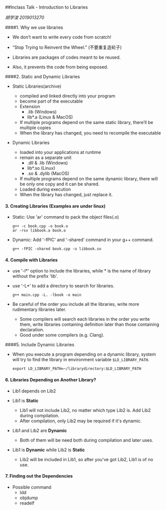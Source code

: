 ##Inclass Talk - Introduction to Libraries

*胡学浚 2019013270*

####1. Why we use libraries

* We don’t want to write every code from scratch!

* “Stop Trying to Reinvent the Wheel.” (不要重复造轮子)

* Libraries are packages of codes meant to be reused.

* Also, it prevents the code from being exposed.

####2. Static and Dynamic Libraries

* Static Libraries(archive) 
  * compiled and linked directly into your program
  * become part of the executable
  * Extension
    * .lib (Windows)
    * lib*.a (Linux & MacOS)
  * If multiple programs depend on the same static library, there’ll be multiple copies
  * When the library has changed, you need to recompile the executable

* Dynamic Libraries
  * loaded into your applications at runtime
  * remain as a separate unit
    * .dll & .lib (Windows)
    * lib*.so (Linux)
    * .so & .dylib (MacOS)
  * If multiple programs depend on the same dynamic library, there will be only one copy and it can be shared.
  * Loaded during execution
  * When the library has changed, just replace it.

#### 3. Creating Libraries (Examples are under linux)

* Static: Use 'ar' command to pack the object files(.o)

  ```Shell
  g++ -c book.cpp -o book.o
  ar -rsv libbook.a book.o
  ```

* Dynamic: Add '-fPIC' and '-shared' command in your g++ command.

  ```shell
  g++ -fPIC -shared book.cpp -o libbook.so
  ```

#### 4. Compile with Libraries

* use '-l*' option to include the libraries, while * is the name of library without the prefix 'lib'.

* use '-L*' to add a directory to search for libraries.

  ```shell
  g++ main.cpp -L. -lbook -o main
  ```

* Be careful of the order you include all the libraries, write more rudimentary libraries later.
  * Some compilers will search each libraries in the order you write them, write libraries containing definition later than those containing declaration.
  * Good under some compilers (e.g. Clang).

####5. Include Dynamic Libraries

* When you execute a program depending on a dynamic library, system will try to find the library in environment variable `$LD_LIBRARY_PATH`.

  ```Shell
  export LD_LIBRARY_PATH=~/librarydirectory:$LD_LIBRARY_PATH
  ```

#### 6.  Libraries Depending on Another Library?

* Lib1 depends on Lib2
* Lib1 is **Static**
  * Lib1 will not include Lib2, no matter which type Lib2 is. Add Lib2 during compilation.
  * After compilation, only Lib2 may be required if it's dynamic.

* Lib1 and Lib2 are  **Dynamic**
  * Both of them will be need both during compilation and later uses.

* Lib1 is **Dynamic** while Lib2 is **Static**
  * Lib2 will be included in Lib1, so after you've got Lib2, Lib1 is of no use.

#### 7. Finding out the Dependencies

* Possible command
  * ldd
  * objdump
  * readelf

